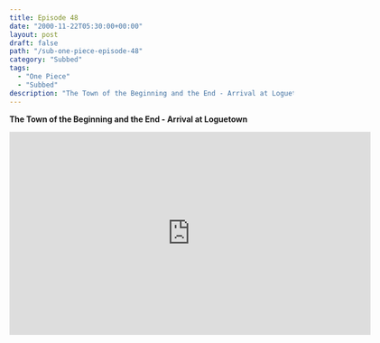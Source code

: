 ```yaml
---
title: Episode 48
date: "2000-11-22T05:30:00+00:00"
layout: post
draft: false
path: "/sub-one-piece-episode-48"
category: "Subbed"
tags:
  - "One Piece"
  - "Subbed"
description: "The Town of the Beginning and the End - Arrival at Loguetown"
---
```


**The Town of the Beginning and the End - Arrival at Loguetown**

<iframe width="640" height="360" src="https://www.fembed.com/v/2wom106qlo6" frameborder="0" marginwidth=0 marginheight=0 scrolling=no allowfullscreen></iframe>

